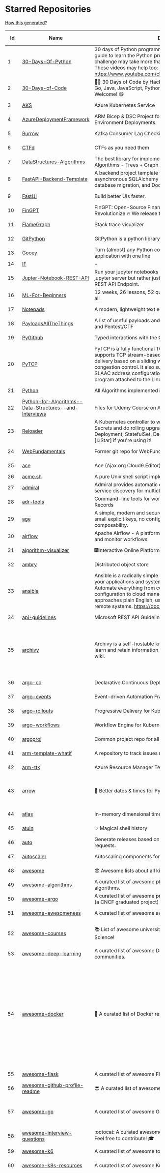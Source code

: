 # Starred Repositories  
[How this generated?](../master/USAGE.md)  
  
| Id 			| Name			| Description | Star Counts | Topics/Tags   | Last Updated 	|  
| ----------- | ----------- 	| ----------- | ----------- | ----------- 	| -----------   |  
|1|[30-Days-Of-Python](https://github.com/Asabeneh/30-Days-Of-Python.git)|30 days of Python programming challenge is a step-by-step guide to learn the Python programming language in 30 days. This challenge may take more than100 days, follow your own pace.  These videos may help too: https://www.youtube.com/channel/UC7PNRuno1rzYPb1xLa4yktw|29523|||  
|2|[30-Days-of-Code](https://github.com/xeoneux/30-Days-of-Code.git)|👨‍💻 30 Days of Code by HackerRank Solutions in C, C++, C#, F#, Go, Java, JavaScript, Python, Ruby, Swift & TypeScript. PRs Welcome! 😄|921||17-8-2022|  
|3|[AKS](https://github.com/Azure/AKS.git)|Azure Kubernetes Service|1883||7-3-2024|  
|4|[AzureDeploymentFramework](https://github.com/brwilkinson/AzureDeploymentFramework.git)|ARM Bicep & DSC Project for Azure Infrastructure and App Environment Deployments.|138||23-12-2023|  
|5|[Burrow](https://github.com/linkedin/Burrow.git)|Kafka Consumer Lag Checking|3640||30-10-2023|  
|6|[CTFd](https://github.com/CTFd/CTFd.git)|CTFs as you need them|5235||15-3-2024|  
|7|[DataStructures-Algorithms](https://github.com/rachitiitr/DataStructures-Algorithms.git)|The best library for implementation of all Data Structures and Algorithms - Trees + Graph Algorithms too!|2678||16-3-2024|  
|8|[FastAPI-Backend-Template](https://github.com/Aeternalis-Ingenium/FastAPI-Backend-Template.git)|A backend project template with FastAPI, PostgreSQL with asynchronous SQLAlchemy 2.0, Alembic for asynchronous database migration, and Docker.|534||31-1-2024|  
|9|[FastUI](https://github.com/pydantic/FastUI.git)|Build better UIs faster.|6717||27-2-2024|  
|10|[FinGPT](https://github.com/AI4Finance-Foundation/FinGPT.git)|FinGPT: Open-Source Financial Large Language Models!  Revolutionize 🔥    We release the trained model on HuggingFace.|10995||16-3-2024|  
|11|[FlameGraph](https://github.com/brendangregg/FlameGraph.git)|Stack trace visualizer|16204||7-11-2023|  
|12|[GitPython](https://github.com/gitpython-developers/GitPython.git)|GitPython is a python library used to interact with Git repositories.|4350||16-3-2024|  
|13|[Gooey](https://github.com/chriskiehl/Gooey.git)|Turn (almost) any Python command line program into a full GUI application with one line|20245||8-5-2022|  
|14|[IF](https://github.com/deep-floyd/IF.git)|-|7456|||  
|15|[Jupter-Notebook-REST-API](https://github.com/Invictify/Jupter-Notebook-REST-API.git)|Run your jupyter notebooks as a REST API endpoint. This isn't a jupyter server but rather just a way to run your notebooks as a REST API Endpoint.|75||31-3-2020|  
|16|[ML-For-Beginners](https://github.com/microsoft/ML-For-Beginners.git)|12 weeks, 26 lessons, 52 quizzes, classic Machine Learning for all|65042||20-2-2024|  
|17|[Notepads](https://github.com/0x7c13/Notepads.git)|A modern, lightweight text editor with a minimalist design.|8287||15-1-2024|  
|18|[PayloadsAllTheThings](https://github.com/swisskyrepo/PayloadsAllTheThings.git)|A list of useful payloads and bypass for Web Application Security and Pentest/CTF|56025||18-2-2024|  
|19|[PyGithub](https://github.com/PyGithub/PyGithub.git)|Typed interactions with the GitHub API v3|6609||14-3-2024|  
|20|[PyTCP](https://github.com/ccie18643/PyTCP.git)|PyTCP is a fully functional TCP/IP stack written in Python. It supports TCP stream-based transport with reliable packet delivery based on a sliding window mechanism and basic congestion control. It also supports IPv6/ICMPv6 protocols with SLAAC address configuration. It operates as a user space program attached to the Linux TAP interface.|325||8-11-2023|  
|21|[Python](https://github.com/TheAlgorithms/Python.git)|All Algorithms implemented in Python|176662||13-3-2024|  
|22|[Python-for-Algorithms--Data-Structures--and-Interviews](https://github.com/jmportilla/Python-for-Algorithms--Data-Structures--and-Interviews.git)|Files for Udemy Course on Algorithms and Data Structures|2428||1-7-2022|  
|23|[Reloader](https://github.com/stakater/Reloader.git)|A Kubernetes controller to watch changes in ConfigMap and Secrets and do rolling upgrades on Pods with their associated Deployment, StatefulSet, DaemonSet and DeploymentConfig – [✩Star] if you're using it!|6542|||  
|24|[WebFundamentals](https://github.com/google/WebFundamentals.git)|Former git repo for WebFundamentals on developers.google.com|13849||10-8-2022|  
|25|[ace](https://github.com/ajaxorg/ace.git)|Ace (Ajax.org Cloud9 Editor)|26310||13-3-2024|  
|26|[acme.sh](https://github.com/acmesh-official/acme.sh.git)|A pure Unix shell script implementing ACME client protocol|35912|||  
|27|[admiral](https://github.com/istio-ecosystem/admiral.git)|Admiral provides automatic configuration generation, syncing and service discovery for multicluster Istio service mesh|550||10-10-2023|  
|28|[adr-tools](https://github.com/npryce/adr-tools.git)|Command-line tools for working with Architecture Decision Records|4339||30-3-2020|  
|29|[age](https://github.com/FiloSottile/age.git)|A simple, modern and secure encryption tool (and Go library) with small explicit keys, no config options, and UNIX-style composability.|15081||10-1-2024|  
|30|[airflow](https://github.com/apache/airflow.git)|Apache Airflow - A platform to programmatically author, schedule, and monitor workflows|33901||18-3-2024|  
|31|[algorithm-visualizer](https://github.com/algorithm-visualizer/algorithm-visualizer.git)|:fireworks:Interactive Online Platform that Visualizes Algorithms from Code|45928||18-11-2023|  
|32|[ambry](https://github.com/linkedin/ambry.git)|Distributed object store|1715||15-3-2024|  
|33|[ansible](https://github.com/ansible/ansible.git)|Ansible is a radically simple IT automation platform that makes your applications and systems easier to deploy and maintain. Automate everything from code deployment to network configuration to cloud management, in a language that approaches plain English, using SSH, with no agents to install on remote systems. https://docs.ansible.com.|60652||16-3-2024|  
|34|[api-guidelines](https://github.com/microsoft/api-guidelines.git)|Microsoft REST API Guidelines|22312||27-2-2024|  
|35|[archivy](https://github.com/archivy/archivy.git)|Archivy is a self-hostable knowledge repository that allows you to learn and retain information in your own personal and extensible wiki.|3143|elasticsearch, knowledge, productivity, python, knowledge-base, note-taking, digital-brain, cli, hacktoberfest|25-7-2023|  
|36|[argo-cd](https://github.com/argoproj/argo-cd.git)|Declarative Continuous Deployment for Kubernetes|15806||15-3-2024|  
|37|[argo-events](https://github.com/argoproj/argo-events.git)|Event-driven Automation Framework for Kubernetes|2207||16-3-2024|  
|38|[argo-rollouts](https://github.com/argoproj/argo-rollouts.git)|Progressive Delivery for Kubernetes|2416||15-3-2024|  
|39|[argo-workflows](https://github.com/argoproj/argo-workflows.git)|Workflow Engine for Kubernetes|14134||17-3-2024|  
|40|[argoproj](https://github.com/argoproj/argoproj.git)|Common project repo for all Argo Projects|542||14-3-2024|  
|41|[arm-template-whatif](https://github.com/Azure/arm-template-whatif.git)|A repository to track issues related to what-if noise suppression|86||2-8-2022|  
|42|[arm-ttk](https://github.com/Azure/arm-ttk.git)|Azure Resource Manager Template Toolkit|420||23-2-2024|  
|43|[arrow](https://github.com/arrow-py/arrow.git)|🏹 Better dates & times for Python|8513|python, arrow, datetime, date, time, timestamp, timezones, hacktoberfest|30-9-2023|  
|44|[atlas](https://github.com/Netflix/atlas.git)|In-memory dimensional time series database.|3379||14-3-2024|  
|45|[atuin](https://github.com/atuinsh/atuin.git)|✨ Magical shell history|17012||15-3-2024|  
|46|[auto](https://github.com/intuit/auto.git)|Generate releases based on semantic version labels on pull requests.|2170|||  
|47|[autoscaler](https://github.com/kubernetes/autoscaler.git)|Autoscaling components for Kubernetes|7542||17-3-2024|  
|48|[awesome](https://github.com/sindresorhus/awesome.git)|😎 Awesome lists about all kinds of interesting topics|294338||14-2-2024|  
|49|[awesome-algorithms](https://github.com/tayllan/awesome-algorithms.git)|A curated list of awesome places to learn and/or practice algorithms.|17196||22-9-2023|  
|50|[awesome-argo](https://github.com/akuity/awesome-argo.git)|A curated list of awesome projects and resources related to Argo (a CNCF graduated project)|1735||13-2-2024|  
|51|[awesome-awesomeness](https://github.com/bayandin/awesome-awesomeness.git)|A curated list of awesome awesomeness|31137||24-3-2022|  
|52|[awesome-courses](https://github.com/prakhar1989/awesome-courses.git)|:books: List of awesome university courses for learning Computer Science!|53090|computer-science, courses, awesome-list, awesome|12-11-2022|  
|53|[awesome-deep-learning](https://github.com/ChristosChristofidis/awesome-deep-learning.git)|A curated list of awesome Deep Learning tutorials, projects and communities.|22584||14-11-2022|  
|54|[awesome-docker](https://github.com/veggiemonk/awesome-docker.git)|:whale: A curated list of Docker resources and projects|27989|docker, awesome, awesome-list, container, tools, dockerfile, list, moby, docker-container, docker-image, docker-environment, docker-deployment, docker-swarm, docker-api, docker-monitoring, docker-machine, docker-security, docker-registry|29-2-2024|  
|55|[awesome-flask](https://github.com/humiaozuzu/awesome-flask.git)|A curated list of awesome Flask resources and plugins|11848||17-9-2019|  
|56|[awesome-github-profile-readme](https://github.com/abhisheknaiidu/awesome-github-profile-readme.git)|😎 A curated list of awesome GitHub Profile READMEs 📝|21901|||  
|57|[awesome-go](https://github.com/avelino/awesome-go.git)|A curated list of awesome Go frameworks, libraries and software|118495|golang, golang-library, go, awesome, awesome-list, hacktoberfest|16-3-2024|  
|58|[awesome-interview-questions](https://github.com/DopplerHQ/awesome-interview-questions.git)|:octocat: A curated awesome list of lists of interview questions. Feel free to contribute! :mortar_board: |65600||16-11-2021|  
|59|[awesome-k6](https://github.com/grafana/awesome-k6.git)|A curated list of awesome tools, content and projects using k6|497||18-1-2024|  
|60|[awesome-k8s-resources](https://github.com/tomhuang12/awesome-k8s-resources.git)|A curated list of awesome Kubernetes tools and resources.|2987||16-1-2024|  
|61|[awesome-kubernetes](https://github.com/ramitsurana/awesome-kubernetes.git)|A curated list for awesome kubernetes sources :ship::tada:|14635|kubernetes, minikube, meetup, resource, kubernetes-sources, google-cloud, kubernetes-cluster, deploy-kubernetes, aws, enterprise-kubernetes-products, monitoring-kubernetes, azure, schedule, google-kubernetes, docker, cloud-providers, books, machine-learning|12-2-2024|  
|62|[awesome-kubernetes](https://github.com/nubenetes/awesome-kubernetes.git)|A curated list of awesome references collected since 2018.|579|kubernetes, cloud, awesome-list, aws, azure, gcp, devops, devops-tools, docker, containers|12-2-2024|  
|63|[awesome-microservices](https://github.com/mfornos/awesome-microservices.git)|A curated list of Microservice Architecture related principles and technologies.|12843||1-2-2024|  
|64|[awesome-pentest](https://github.com/enaqx/awesome-pentest.git)|A collection of awesome penetration testing resources, tools and other shiny things|20261|awesome, awesome-list|25-1-2024|  
|65|[awesome-python](https://github.com/vinta/awesome-python.git)|An opinionated list of awesome Python frameworks, libraries, software and resources.|201249|||  
|66|[awesome-readme](https://github.com/matiassingers/awesome-readme.git)|A curated list of awesome READMEs|16664||14-3-2024|  
|67|[awesome-sanic](https://github.com/mekicha/awesome-sanic.git)|A curated list of awesome Sanic resources and extensions|732||9-5-2023|  
|68|[awesome-scalability](https://github.com/binhnguyennus/awesome-scalability.git)|The Patterns of Scalable, Reliable, and Performant Large-Scale Systems|52411|system-design, backend, scalability, interview, architecture, devops, design-patterns, interview-questions, awesome-list, big-data, awesome, resources, lists, web-development, programming, system, interview-practice, computer-science, distributed-systems, machine-learning|3-3-2024|  
|69|[awesome-sre](https://github.com/dastergon/awesome-sre.git)|A curated list of Site Reliability and Production Engineering resources.|11382||8-10-2022|  
|70|[awesome-sysadmin](https://github.com/awesome-foss/awesome-sysadmin.git)|A curated list of amazingly awesome open-source sysadmin resources.|22083||10-3-2024|  
|71|[awless](https://github.com/wallix/awless.git)|A Mighty CLI for AWS|4962||10-12-2018|  
|72|[aws-cdk](https://github.com/aws/aws-cdk.git)|The AWS Cloud Development Kit is a framework for defining cloud infrastructure in code|11046||18-3-2024|  
|73|[aws-cdk-examples](https://github.com/aws-samples/aws-cdk-examples.git)|Example projects using the AWS CDK|4770||15-3-2024|  
|74|[aws-eks-kubernetes-masterclass](https://github.com/stacksimplify/aws-eks-kubernetes-masterclass.git)|AWS EKS Kubernetes - Masterclass   DevOps, Microservices|1186||2-1-2024|  
|75|[azkaban](https://github.com/azkaban/azkaban.git)|Azkaban workflow manager.|4388|workflow-engine, azkaban, scheduling, hacktoberfest|29-8-2023|  
|76|[azure-cli](https://github.com/Azure/azure-cli.git)|Azure Command-Line Interface|3824||15-3-2024|  
|77|[azure-functions-host](https://github.com/Azure/azure-functions-host.git)|The host/runtime that powers Azure Functions|1895||14-3-2024|  
|78|[azure-monitor-opencensus-python](https://github.com/Azure-Samples/azure-monitor-opencensus-python.git)|Sample repository demonstrating Azure Monitor exporters for Opencensus Python|23||1-6-2023|  
|79|[azure-powershell](https://github.com/Azure/azure-powershell.git)|Microsoft Azure PowerShell|4019||17-3-2024|  
|80|[azure-quickstart-templates](https://github.com/Azure/azure-quickstart-templates.git)|Azure Quickstart Templates|13633||13-3-2024|  
|81|[azure-rest-api-specs](https://github.com/Azure/azure-rest-api-specs.git)|The source for REST API specifications for Microsoft Azure.|2417||18-3-2024|  
|82|[azure-sdk-for-python](https://github.com/Azure/azure-sdk-for-python.git)|This repository is for active development of the Azure SDK for Python. For consumers of the SDK we recommend visiting our public developer docs at https://docs.microsoft.com/python/azure/ or our versioned developer docs at https://azure.github.io/azure-sdk-for-python. |4223||16-3-2024|  
|83|[azure4everyone-samples](https://github.com/MarczakIO/azure4everyone-samples.git)|-|248||12-2-2022|  
|84|[backstage](https://github.com/backstage/backstage.git)|Backstage is an open platform for building developer portals|25884||17-3-2024|  
|85|[badges](https://github.com/Naereen/badges.git)|:pencil: Markdown code for lots of small badges :ribbon: :pushpin: (shields.io, forthebadge.com etc) :sunglasses:. Contributions are welcome! Please add yours!|4113||24-11-2023|  
|86|[bat](https://github.com/sharkdp/bat.git)|A cat(1) clone with wings.|45751|command-line, tool, syntax-highlighting, git, terminal, cli, rust, hacktoberfest|17-3-2024|  
|87|[bcc](https://github.com/iovisor/bcc.git)|BCC - Tools for BPF-based Linux IO analysis, networking, monitoring, and more|19128||17-3-2024|  
|88|[behave](https://github.com/behave/behave.git)|BDD, Python style.|3043|bdd, bdd-framework, behave, behavior-driven-development, gherkin, cucumber-like, python, python3|22-2-2024|  
|89|[benten](https://github.com/intuit/benten.git)|Chatbot Development Framework (with Slack integration for Jira and Jenkins)|133||31-3-2021|  
|90|[bhai-lang](https://github.com/DulLabs/bhai-lang.git)|A toy programming language written in Typescript|3941||17-4-2022|  
|91|[bicep](https://github.com/Azure/bicep.git)|Bicep is a declarative language for describing and deploying Azure resources|3090||18-3-2024|  
|92|[blackfriday](https://github.com/russross/blackfriday.git)|Blackfriday: a markdown processor for Go|5340||27-10-2020|  
|93|[boto3](https://github.com/boto/boto3.git)|AWS SDK for Python|8630||15-3-2024|  
|94|[boundary](https://github.com/hashicorp/boundary.git)|Boundary enables identity-based access management for dynamic infrastructure. |3763|||  
|95|[brackets](https://github.com/adobe/brackets.git)|An open source code editor for the web, written in JavaScript, HTML and CSS.|33315||18-3-2021|  
|96|[brooklin](https://github.com/linkedin/brooklin.git)|An extensible distributed system for reliable nearline data streaming at scale|882||7-3-2024|  
|97|[brotli](https://github.com/google/brotli.git)|Brotli compression format|13025||13-3-2024|  
|98|[caddy](https://github.com/caddyserver/caddy.git)|Fast and extensible multi-platform HTTP/1-2-3 web server with automatic HTTPS|52941||14-3-2024|  
|99|[cdk8s](https://github.com/cdk8s-team/cdk8s.git)|Define Kubernetes native apps and abstractions using object-oriented programming|4064||17-3-2024|  
|100|[cdnjs](https://github.com/cdnjs/cdnjs.git)|🤖 CDN assets - The #1 free and open source CDN built to make life easier for developers.|10122||18-3-2024|  
|101|[celery](https://github.com/celery/celery.git)|Distributed Task Queue (development branch)|23219|python, task-manager, task-scheduler, task-runner, queue-workers, queued-jobs, queue-tasks, amqp, redis, sqs, sqs-queue, python3, python-library, redis-queue|14-3-2024|  
|102|[cello](https://github.com/cello-proj/cello.git)|Run infrastructure as code (IaC) software tools including CDK, Terraform and Cloud Formation via GitOps.|268||25-9-2023|  
|103|[cert-manager](https://github.com/cert-manager/cert-manager.git)|Automatically provision and manage TLS certificates in Kubernetes|11326||15-3-2024|  
|104|[cfssl](https://github.com/cloudflare/cfssl.git)|CFSSL: Cloudflare's PKI and TLS toolkit|8381||11-3-2024|  
|105|[chalice](https://github.com/aws/chalice.git)|Python Serverless Microframework for AWS|10251||22-2-2024|  
|106|[chaos-mesh](https://github.com/chaos-mesh/chaos-mesh.git)|A Chaos Engineering Platform for Kubernetes.|6249||10-2-2024|  
|107|[charts](https://github.com/helm/charts.git)|⚠️(OBSOLETE) Curated applications for Kubernetes|15531||21-12-2021|  
|108|[cheat.sh](https://github.com/chubin/cheat.sh.git)|the only cheat sheet you need|37238|cheatsheet, curl, terminal, command-line, cli, examples, documentation, help, tldr, hacktoberfest2021|18-4-2022|  
|109|[checkov](https://github.com/bridgecrewio/checkov.git)|Prevent cloud misconfigurations and find vulnerabilities during build-time in infrastructure as code, container images and open source packages with Checkov by Bridgecrew.|6420||17-3-2024|  
|110|[chef](https://github.com/chef/chef.git)|Chef Infra, a powerful automation platform that transforms infrastructure into code automating how infrastructure is configured, deployed and managed across any environment, at any scale|7426||15-3-2024|  
|111|[clair](https://github.com/quay/clair.git)|Vulnerability Static Analysis for Containers|9981|containers, static-analysis, go, kubernetes, docker, oci, oci-image, vulnerabilities, clair|15-3-2024|  
|112|[cli](https://github.com/cli/cli.git)|GitHub’s official command line tool|34939||14-3-2024|  
|113|[cli](https://github.com/snyk/cli.git)|Snyk CLI scans and monitors your projects for security vulnerabilities.|4728||15-3-2024|  
|114|[cli-spinners](https://github.com/sindresorhus/cli-spinners.git)|Spinners for use in the terminal|2336||24-11-2023|  
|115|[cli53](https://github.com/barnybug/cli53.git)|Command line tool for Amazon Route 53|1946||24-2-2023|  
|116|[cloud-custodian](https://github.com/cloud-custodian/cloud-custodian.git)|Rules engine for cloud security, cost optimization, and governance, DSL in yaml for policies to query, filter, and take actions on resources|5175||15-3-2024|  
|117|[cluster-api](https://github.com/kubernetes-sigs/cluster-api.git)|Home for Cluster API, a subproject of sig-cluster-lifecycle|3288||15-3-2024|  
|118|[codesearch](https://github.com/google/codesearch.git)|Fast, indexed regexp search over large file trees|3471||29-3-2020|  
|119|[coding-interview-university](https://github.com/jwasham/coding-interview-university.git)|A complete computer science study plan to become a software engineer.|280070|||  
|120|[compose](https://github.com/docker/compose.git)|Define and run multi-container applications with Docker|32053||15-3-2024|  
|121|[computer-science](https://github.com/ossu/computer-science.git)|:mortar_board: Path to a free self-taught education in Computer Science!|160355||11-3-2024|  
|122|[conductor](https://github.com/Netflix/conductor.git)|Conductor is a microservices orchestration engine.|12924||13-12-2023|  
|123|[confd](https://github.com/kelseyhightower/confd.git)|Manage local application configuration files using templates and data from etcd or consul|8256||9-12-2023|  
|124|[config](https://github.com/nikitavoloboev/config.git)|Apps/CLIs/configs I use on macOS/iOS. Fish, Karabiner, Cursor..|20227||17-3-2024|  
|125|[consul](https://github.com/hashicorp/consul.git)|Consul is a distributed, highly available, and data center aware solution to connect and configure applications across dynamic, distributed infrastructure.|27658||15-3-2024|  
|126|[core](https://github.com/home-assistant/core.git)|:house_with_garden: Open source home automation that puts local control and privacy first.|67951||18-3-2024|  
|127|[coredns](https://github.com/coredns/coredns.git)|CoreDNS is a DNS server that chains plugins|11678|dns-server, go, cncf, coredns, plugin, service-discovery|13-3-2024|  
|128|[crouton](https://github.com/dnschneid/crouton.git)|Chromium OS Universal Chroot Environment|8476||27-11-2022|  
|129|[dailybot](https://github.com/sapumar/dailybot.git)|Simple telegram bot to remind about the daily stand up|8||23-12-2021|  
|130|[dapr](https://github.com/dapr/dapr.git)|Dapr is a portable, event-driven, runtime for building distributed applications across cloud and edge.|23118||13-3-2024|  
|131|[dashboard](https://github.com/kubernetes/dashboard.git)|General-purpose web UI for Kubernetes clusters|13695||13-3-2024|  
|132|[datamodel-code-generator](https://github.com/koxudaxi/datamodel-code-generator.git)|Pydantic model and dataclasses.dataclass generator for easy conversion of JSON, OpenAPI, JSON Schema, and YAML data sources.|2199||16-3-2024|  
|133|[deepdiff](https://github.com/seperman/deepdiff.git)|DeepDiff: Deep Difference and search of any Python object/data. DeepHash: Hash of any object based on its contents. Delta: Use deltas to reconstruct objects by adding deltas together.|1870||14-11-2023|  
|134|[design-patterns-for-humans](https://github.com/kamranahmedse/design-patterns-for-humans.git)|An ultra-simplified explanation to design patterns|43127||17-5-2023|  
|135|[developer-roadmap](https://github.com/kamranahmedse/developer-roadmap.git)|Interactive roadmaps, guides and other educational content to help developers grow in their careers.|269012||15-3-2024|  
|136|[diagrams](https://github.com/mingrammer/diagrams.git)|:art: Diagram as Code for prototyping cloud system architectures|34511||5-1-2024|  
|137|[discourse](https://github.com/discourse/discourse.git)|A platform for community discussion. Free, open, simple.|40120|discourse, javascript, rails, ruby, ember, forum, postgresql|18-3-2024|  
|138|[dns](https://github.com/miekg/dns.git)|DNS library in Go|7699|dnssec, go, dns-library, dns|15-2-2024|  
|139|[docker-cheat-sheet](https://github.com/wsargent/docker-cheat-sheet.git)|Docker Cheat Sheet|21886|docker, cheet-sheet|23-6-2022|  
|140|[docker-development-youtube-series](https://github.com/marcel-dempers/docker-development-youtube-series.git)|-|4888|||  
|141|[docker_practice](https://github.com/yeasy/docker_practice.git)|Learn and understand Docker&Container technologies, with real DevOps practice!|23994|docker, book, cloud-computing, container, kubernetes, swarm, mesos, spark, devops, linux|4-2-2024|  
|142|[dokku](https://github.com/dokku/dokku.git)|A docker-powered PaaS that helps you build and manage the lifecycle of applications|25817||13-3-2024|  
|143|[dotfiles](https://github.com/bbkane/dotfiles.git)|Configs for apps I care about|30|||  
|144|[draft-classic](https://github.com/Azure/draft-classic.git)|A tool for developers to create cloud-native applications on Kubernetes.|3924||26-2-2020|  
|145|[driftctl](https://github.com/snyk/driftctl.git)|Detect, track and alert on infrastructure drift|2385||12-12-2023|  
|146|[duf](https://github.com/muesli/duf.git)|Disk Usage/Free Utility - a better 'df' alternative|12144||20-9-2023|  
|147|[eBPF-Package-Repository](https://github.com/l3af-project/eBPF-Package-Repository.git)|eBPF Programs|52||30-1-2024|  
|148|[echarts](https://github.com/apache/echarts.git)|Apache ECharts is a powerful, interactive charting and data visualization library for browser|58555||11-3-2024|  
|149|[echo](https://github.com/labstack/echo.git)|High performance, minimalist Go web framework|28193||13-3-2024|  
|150|[ecs-refarch-service-discovery](https://github.com/awslabs/ecs-refarch-service-discovery.git)|An EC2 Container Service Reference Architecture for providing Service Discovery to containers using CloudWatch Events, Lambda and Route 53 private hosted zones. |445||25-7-2016|  
|151|[eks-anywhere](https://github.com/aws/eks-anywhere.git)|Run Amazon EKS on your own infrastructure 🚀|1897||16-3-2024|  
|152|[eks-node-viewer](https://github.com/awslabs/eks-node-viewer.git)|EKS Node Viewer|948||26-1-2024|  
|153|[eng-practices](https://github.com/google/eng-practices.git)|Google's Engineering Practices documentation|19712||4-12-2023|  
|154|[eruda](https://github.com/liriliri/eruda.git)|Console for mobile browsers|17065|||  
|155|[espanso](https://github.com/espanso/espanso.git)|Cross-platform Text Expander written in Rust|8932|||  
|156|[etcd](https://github.com/etcd-io/etcd.git)|Distributed reliable key-value store for the most critical data of a distributed system|45966|||  
|157|[ewd998](https://github.com/tlaplus-workshops/ewd998.git)|Distributed termination detection on a ring, due to Shmuel Safra:|45||21-7-2023|  
|158|[excalidraw](https://github.com/excalidraw/excalidraw.git)|Virtual whiteboard for sketching hand-drawn like diagrams|70442||11-3-2024|  
|159|[external-dns](https://github.com/kubernetes-sigs/external-dns.git)|Configure external DNS servers (AWS Route53, Google CloudDNS and others) for Kubernetes Ingresses and Services|7174||13-3-2024|  
|160|[faas](https://github.com/openfaas/faas.git)|OpenFaaS - Serverless Functions Made Simple|24368|functions-as-a-service, functions, lambda, serverless, prometheus, kubernetes, k8s, serverless-functions, paas, gitops, faas, docker, golang, nodejs|2-3-2024|  
|161|[face_recognition](https://github.com/ageitgey/face_recognition.git)|The world's simplest facial recognition api for Python and the command line|51357||10-6-2022|  
|162|[falcon](https://github.com/falconry/falcon.git)|The no-magic web data plane API and microservices framework for Python developers, with a focus on reliability, correctness, and performance at scale.|9359|||  
|163|[fastapi](https://github.com/tiangolo/fastapi.git)|FastAPI framework, high performance, easy to learn, fast to code, ready for production|69401||16-3-2024|  
|164|[fastapi-cache](https://github.com/long2ice/fastapi-cache.git)|fastapi-cache is a tool to cache fastapi response and function result, with backends support redis and memcached.|1076|cache, fastapi, redis, memcached|7-12-2023|  
|165|[fastapi-code-generator](https://github.com/koxudaxi/fastapi-code-generator.git)|This code generator creates FastAPI app from an openapi file.|891|fastapi, openapi, generator, python, pydantic|7-9-2023|  
|166|[fastapi-jwt](https://github.com/testdrivenio/fastapi-jwt.git)|secure a FastAPI app by enabling authentication using JSON Web Tokens (JWTs)|107||31-1-2023|  
|167|[fastapi-mvc](https://github.com/fastapi-mvc/fastapi-mvc.git)|Developer productivity tool for making high-quality FastAPI production-ready APIs.|550||2-2-2024|  
|168|[fastapi-utils](https://github.com/dmontagu/fastapi-utils.git)|Reusable utilities for FastAPI|1711||19-3-2023|  
|169|[fastapi-versioning](https://github.com/DeanWay/fastapi-versioning.git)|api versioning for fastapi web applications|600||24-8-2021|  
|170|[fastapi_client](https://github.com/dmontagu/fastapi_client.git)|FastAPI client generator|320||11-2-2021|  
|171|[fastapi_profiler](https://github.com/sunhailin-Leo/fastapi_profiler.git)|A FastAPI Middleware of joerick/pyinstrument to check your service performance.|187||4-3-2024|  
|172|[fauxpilot](https://github.com/fauxpilot/fauxpilot.git)|FauxPilot - an open-source alternative to GitHub Copilot server|14107||29-5-2023|  
|173|[first-contributions](https://github.com/firstcontributions/first-contributions.git)|🚀✨ Help beginners to contribute to open source projects|41870||18-3-2024|  
|174|[fish-shell](https://github.com/fish-shell/fish-shell.git)|The user-friendly command line shell.|24294||17-3-2024|  
|175|[flamethrower](https://github.com/DNS-OARC/flamethrower.git)|a DNS performance and functional testing utility supporting UDP, TCP, DoT and DoH|310||3-10-2023|  
|176|[flasgger](https://github.com/flasgger/flasgger.git)|Easy OpenAPI specs and Swagger UI for your Flask API|3470||18-5-2023|  
|177|[flask](https://github.com/pallets/flask.git)|The Python micro framework for building web applications.|66007||12-2-2024|  
|178|[flask-app-on-azure-functions](https://github.com/Azure-Samples/flask-app-on-azure-functions.git)|A sample to run a Flask app on Azure Functions|15||18-2-2022|  
|179|[flask-caching](https://github.com/pallets-eco/flask-caching.git)|A caching extension for Flask|861||6-1-2024|  
|180|[flask-celery-example](https://github.com/miguelgrinberg/flask-celery-example.git)|This repository contains the example code for my blog article Using Celery with Flask.|1171||12-9-2021|  
|181|[flask-swagger-ui](https://github.com/sveint/flask-swagger-ui.git)|Swagger UI blueprint for flask|173||24-5-2022|  
|182|[flower](https://github.com/mher/flower.git)|Real-time monitor and web admin for Celery distributed task queue|6110|||  
|183|[flux](https://github.com/fluxcd/flux.git)|Successor: https://github.com/fluxcd/flux2|6891||1-11-2022|  
|184|[forcediphttpsadapter](https://github.com/Roadmaster/forcediphttpsadapter.git)|A requests TransportAdapter allowing to force a specific IP for HTTPS connections.|52||11-8-2023|  
|185|[fortio-operator](https://github.com/verfio/fortio-operator.git)|Load Testing Operator within the Kubernetes cluster and outside of it.|36||18-3-2019|  
|186|[free-for-dev](https://github.com/ripienaar/free-for-dev.git)|A list of SaaS, PaaS and IaaS offerings that have free tiers of interest to devops and infradev|82199||13-3-2024|  
|187|[free-programming-books](https://github.com/EbookFoundation/free-programming-books.git)|:books: Freely available programming books|315490||18-3-2024|  
|188|[fucking-algorithm](https://github.com/labuladong/fucking-algorithm.git)|刷算法全靠套路，认准 labuladong 就够了！English version supported! Crack LeetCode, not only how, but also why. |122801||10-3-2024|  
|189|[game_control](https://github.com/ChoudharyChanchal/game_control.git)|-|737||19-7-2020|  
|190|[gcsfuse](https://github.com/GoogleCloudPlatform/gcsfuse.git)|A user-space file system for interacting with Google Cloud Storage|1955||15-3-2024|  
|191|[gin](https://github.com/gin-gonic/gin.git)|Gin is a HTTP web framework written in Go (Golang). It features a Martini-like API with much better performance -- up to 40 times faster. If you need smashing performance, get yourself some Gin.|74771||14-3-2024|  
|192|[git-standup](https://github.com/kamranahmedse/git-standup.git)|Recall what you did on the last working day. Psst! or be nosy and find what someone else in your team did ;-)|7516|standup, git-standup, agile, meeting, git, git-addons, git-|15-3-2024|  
|193|[github-cheat-sheet](https://github.com/tiimgreen/github-cheat-sheet.git)|A list of cool features of Git and GitHub.|45078||15-10-2023|  
|194|[github-readme-stats](https://github.com/anuraghazra/github-readme-stats.git)|:zap: Dynamically generated stats for your github readmes|63872|profile-readme, dynamic, readme-generator, serverless, hacktoberfest, readme-stats|16-3-2024|  
|195|[gitignore](https://github.com/github/gitignore.git)|A collection of useful .gitignore templates|156551||18-12-2022|  
|196|[gitops-engine](https://github.com/argoproj/gitops-engine.git)|Democratizing GitOps|1624|||  
|197|[gitui](https://github.com/extrawurst/gitui.git)|Blazing 💥 fast terminal-ui for git written in rust 🦀|16697||13-3-2024|  
|198|[glb-director](https://github.com/github/glb-director.git)|GitHub Load Balancer Director and supporting tooling.|2322||31-10-2023|  
|199|[go-fuzz](https://github.com/dvyukov/go-fuzz.git)|Randomized testing for Go|4699||3-2-2024|  
|200|[go-leetcode](https://github.com/austingebauer/go-leetcode.git)|A collection of 100+ popular LeetCode problems solved in Go.|1758||26-11-2023|  
|201|[go-metrics](https://github.com/rcrowley/go-metrics.git)|Go port of Coda Hale's Metrics library|3421||27-12-2020|  
|202|[go-restful](https://github.com/emicklei/go-restful.git)|package for building REST-style Web Services using Go|4957||11-3-2024|  
|203|[go-spew](https://github.com/davecgh/go-spew.git)|Implements a deep pretty printer for Go data structures to aid in debugging|5877||30-8-2018|  
|204|[goaccess](https://github.com/allinurl/goaccess.git)|GoAccess is a real-time web log analyzer and interactive viewer that runs in a terminal in *nix systems or through your browser.|17351||15-2-2024|  
|205|[gobgp](https://github.com/osrg/gobgp.git)|BGP implemented in the Go Programming Language|3434||17-3-2024|  
|206|[gods](https://github.com/emirpasic/gods.git)|GoDS (Go Data Structures) - Sets, Lists, Stacks, Maps, Trees, Queues, and much more|15218||7-1-2024|  
|207|[golang-web-dev](https://github.com/GoesToEleven/golang-web-dev.git)|-|3280||13-12-2019|  
|208|[google-api-python-client](https://github.com/googleapis/google-api-python-client.git)|🐍 The official Python client library for Google's discovery based APIs.|7295||12-3-2024|  
|209|[google-cloud-python](https://github.com/googleapis/google-cloud-python.git)|Google Cloud Client Library for Python|4602||15-3-2024|  
|210|[googlesre](https://github.com/google/googlesre.git)|-|152|||  
|211|[gotty](https://github.com/sorenisanerd/gotty.git)|Share your terminal as a web application|2032|||  
|212|[gpt-pilot](https://github.com/Pythagora-io/gpt-pilot.git)|The first real AI developer|23789||17-3-2024|  
|213|[grafana](https://github.com/grafana/grafana.git)|The open and composable observability and data visualization platform. Visualize metrics, logs, and traces from multiple sources like Prometheus, Loki, Elasticsearch, InfluxDB, Postgres and many more. |59768||16-3-2024|  
|214|[grequests](https://github.com/spyoungtech/grequests.git)|Requests + Gevent = <3|4400||8-6-2023|  
|215|[grex](https://github.com/pemistahl/grex.git)|A command-line tool and Rust library with Python bindings for generating regular expressions from user-provided test cases|6477||16-3-2024|  
|216|[halo](https://github.com/manrajgrover/halo.git)|💫 Beautiful spinners for terminal, IPython and Jupyter|2838||9-11-2020|  
|217|[healthchecks](https://github.com/healthchecks/healthchecks.git)|Open-source cron job and background task monitoring service, written in Python & Django|7123||15-3-2024|  
|218|[helm](https://github.com/helm/helm.git)|The Kubernetes Package Manager|25839|||  
|219|[helm-git-repo](https://github.com/yks0000/helm-git-repo.git)|A Helm Repo (Automatically build index.yaml)|1||6-4-2021|  
|220|[helmfile](https://github.com/roboll/helmfile.git)|Deploy Kubernetes Helm Charts|4021||13-12-2022|  
|221|[homebrew-cask](https://github.com/Homebrew/homebrew-cask.git)|🍻 A CLI workflow for the administration of macOS applications distributed as binaries|20460||18-3-2024|  
|222|[homepage](https://github.com/gethomepage/homepage.git)|A highly customizable homepage (or startpage / application dashboard) with Docker and service API integrations.|14552||17-3-2024|  
|223|[how-web-works](https://github.com/vasanthk/how-web-works.git)|What happens behind the scenes when we type www.google.com in a browser?|15547||13-3-2023|  
|224|[howdoi](https://github.com/gleitz/howdoi.git)|instant coding answers via the command line|10399||6-1-2024|  
|225|[htmlq](https://github.com/mgdm/htmlq.git)|Like jq, but for HTML.|6782||15-4-2023|  
|226|[htop](https://github.com/htop-dev/htop.git)|htop - an interactive process viewer|5796|process, viewer, console, terminal, linux, macos, bsd, c, hacktoberfest|14-3-2024|  
|227|[http2smugl](https://github.com/neex/http2smugl.git)|-|515||12-10-2023|  
|228|[httpstat](https://github.com/reorx/httpstat.git)|curl statistics made simple|5556|curl, cli, python, http, visualization|12-6-2023|  
|229|[httpstat](https://github.com/davecheney/httpstat.git)|It's like curl -v, with colours. |6471||17-10-2023|  
|230|[httptools](https://github.com/MagicStack/httptools.git)|Fast HTTP parser|1159||16-10-2023|  
|231|[hubot-slack](https://github.com/slackapi/hubot-slack.git)|Slack Developer Kit for Hubot|2299||25-10-2022|  
|232|[hugo-PaperMod](https://github.com/adityatelange/hugo-PaperMod.git)| A fast, clean, responsive Hugo theme.|8362|fast, clean, mit-license, hugo-theme, high-performance, blog, portfolio, grayscale, hugo, feature-rich, well-documented, hugo-blog-theme, blog-theme, theme, papermod, multilingual|16-3-2024|  
|233|[hyper](https://github.com/vercel/hyper.git)|A terminal built on web technologies|42468|terminal, javascript, html, css, react, terminal-emulators, hyper, macos, linux|28-2-2024|  
|234|[inshellisense](https://github.com/microsoft/inshellisense.git)|IDE style command line auto complete|7952||14-3-2024|  
|235|[interview](https://github.com/Olshansk/interview.git)|Everything you need to prepare for your technical interview|17463||28-1-2024|  
|236|[interview](https://github.com/mission-peace/interview.git)|Interview questions|10977||30-7-2018|  
|237|[interviews](https://github.com/kdn251/interviews.git)|Everything you need to know to get the job.|61397||6-6-2020|  
|238|[ipvs](https://github.com/cloudflare/ipvs.git)|Package ipvs allows you to manage Linux IPVS services and destinations|129||8-11-2023|  
|239|[ipython](https://github.com/ipython/ipython.git)|Official repository for IPython itself. Other repos in the IPython organization contain things like the website, documentation builds, etc.|16111|ipython, jupyter, data-science, notebook, python, repl, closember, hacktoberfest, spec-0|17-3-2024|  
|240|[iris](https://github.com/kataras/iris.git)|The fastest HTTP/2 Go Web Framework. New, modern and easy to learn. Fast development with Code you control. Unbeatable cost-performance ratio :rocket:|24778||22-1-2024|  
|241|[iris](https://github.com/linkedin/iris.git)|Iris is a highly configurable and flexible service for paging and messaging.|788||18-1-2024|  
|242|[it-tools](https://github.com/CorentinTh/it-tools.git)|Collection of handy online tools for developers, with great UX. |8741||11-3-2024|  
|243|[ivy](https://github.com/unifyai/ivy.git)|The Unified AI Framework|13972||18-3-2024|  
|244|[jaeger](https://github.com/jaegertracing/jaeger.git)|CNCF Jaeger, a Distributed Tracing Platform|19227||16-3-2024|  
|245|[javascript-algorithms](https://github.com/trekhleb/javascript-algorithms.git)|📝 Algorithms and data structures implemented in JavaScript with explanations and links to further readings|180874||9-3-2024|  
|246|[jedis](https://github.com/redis/jedis.git)|Redis Java client|11545|redis, java, jedis, redis-client, redis-cluster|15-3-2024|  
|247|[jellyfin](https://github.com/jellyfin/jellyfin.git)|The Free Software Media System|28958||17-3-2024|  
|248|[jira](https://github.com/pycontribs/jira.git)|Python Jira library. Development chat available on https://matrix.to/#/#pycontribs:matrix.org|1865||24-2-2024|  
|249|[jq](https://github.com/jqlang/jq.git)|Command-line JSON processor|28651||15-3-2024|  
|250|[jsii](https://github.com/aws/jsii.git)|jsii allows code in any language to naturally interact with JavaScript classes. It is the technology that enables the AWS Cloud Development Kit to deliver polyglot libraries from a single codebase!|2530|aws, node, cross-language, typescript|11-3-2024|  
|251|[json-server](https://github.com/typicode/json-server.git)|Get a full fake REST API with zero coding in less than 30 seconds (seriously)|70801||15-2-2024|  
|252|[jsonschema](https://github.com/python-jsonschema/jsonschema.git)|An implementation of the JSON Schema specification for Python|4401||13-3-2024|  
|253|[k2tf](https://github.com/sl1pm4t/k2tf.git)|Kubernetes YAML to Terraform HCL converter|1130||5-7-2023|  
|254|[k3s](https://github.com/k3s-io/k3s.git)|Lightweight Kubernetes|26100||17-3-2024|  
|255|[k6](https://github.com/grafana/k6.git)|A modern load testing tool, using Go and JavaScript - https://k6.io|23030||14-3-2024|  
|256|[k6-benchmarks](https://github.com/grafana/k6-benchmarks.git)|-|30||13-10-2023|  
|257|[k6-example-woocommerce](https://github.com/grafana/k6-example-woocommerce.git)|Example k6 scripts targeting a WooCommerce deployment|39||21-2-2024|  
|258|[k8s-conformance](https://github.com/cncf/k8s-conformance.git)|🧪CNCF K8s Conformance Working Group|815||12-3-2024|  
|259|[k8sgpt](https://github.com/k8sgpt-ai/k8sgpt.git)|Giving Kubernetes Superpowers to everyone|4673|||  
|260|[k9s](https://github.com/derailed/k9s.git)|🐶 Kubernetes CLI To Manage Your Clusters In Style!|24353|k9s, kubernetes, kubernetes-cli, kubernetes-clusters, k8s, k8s-cluster, go, golang|17-3-2024|  
|261|[kafka-monitor](https://github.com/linkedin/kafka-monitor.git)|Xinfra Monitor monitors the availability of Kafka clusters by producing synthetic workloads using end-to-end pipelines to obtain derived vital statistics - E2E latency, service produce/consume availability, offsets commit availability & latency, message loss rate and more.|1991||22-3-2023|  
|262|[kaniko](https://github.com/GoogleContainerTools/kaniko.git)|Build Container Images In Kubernetes|13686||13-3-2024|  
|263|[kapacitor](https://github.com/influxdata/kapacitor.git)|Open source framework for processing, monitoring, and alerting on time series data|2272||28-2-2024|  
|264|[kargo](https://github.com/akuity/kargo.git)|Application lifecycle orchestration|1197||16-3-2024|  
|265|[katran](https://github.com/facebookincubator/katran.git)|A high performance layer 4 load balancer|4492||13-3-2024|  
|266|[kb](https://github.com/gnebbia/kb.git)|A minimalist command line knowledge base manager|3080|knowledge, cheatsheets, procedures, methodology, pentest-tool, knowledge-base, rtfm, notes, notes-management-system, cli, notebook|17-10-2023|  
|267|[keras-yolo2](https://github.com/experiencor/keras-yolo2.git)|Easy training on custom dataset. Various backends (MobileNet and SqueezeNet) supported. A YOLO demo to detect raccoon run entirely in brower is accessible at https://git.io/vF7vI (not on Windows).|1720||31-12-2019|  
|268|[kind](https://github.com/kubernetes-sigs/kind.git)|Kubernetes IN Docker - local clusters for testing Kubernetes|12628|k8s-sig-testing, kubernetes, kubeadm, golang, docker, podman|4-3-2024|  
|269|[kong](https://github.com/Kong/kong.git)|🦍 The Cloud-Native API Gateway and AI Gateway.|37184||17-3-2024|  
|270|[kopf](https://github.com/nolar/kopf.git)|A Python framework to write Kubernetes operators in just a few lines of code|1905||1-2-2024|  
|271|[kops](https://github.com/kubernetes/kops.git)|Kubernetes Operations (kOps) - Production Grade k8s Installation, Upgrades and Management|15483||17-3-2024|  
|272|[kraken](https://github.com/uber/kraken.git)|P2P Docker registry capable of distributing TBs of data in seconds|5790||26-9-2023|  
|273|[krew](https://github.com/kubernetes-sigs/krew.git)|📦 Find and install kubectl plugins|6066|||  
|274|[kube-capacity](https://github.com/robscott/kube-capacity.git)|A simple CLI that provides an overview of the resource requests, limits, and utilization in a Kubernetes cluster|1914|||  
|275|[kubebuilder](https://github.com/kubernetes-sigs/kubebuilder.git)|Kubebuilder - SDK for building Kubernetes APIs using CRDs|7297||4-3-2024|  
|276|[kubectl-aliases](https://github.com/ahmetb/kubectl-aliases.git)|Programmatically generated handy kubectl aliases.|3235||22-11-2023|  
|277|[kubectl-cost](https://github.com/kubecost/kubectl-cost.git)|CLI for determining the cost of Kubernetes workloads|807||15-2-2024|  
|278|[kubectx](https://github.com/ahmetb/kubectx.git)|Faster way to switch between clusters and namespaces in kubectl|16743||25-12-2023|  
|279|[kubernetes](https://github.com/kubernetes/kubernetes.git)|Production-Grade Container Scheduling and Management|105847||15-3-2024|  
|280|[kubernetes-external-secrets](https://github.com/external-secrets/kubernetes-external-secrets.git)|Integrate external secret management systems with Kubernetes|2601|||  
|281|[kubernetes-handbook](https://github.com/rootsongjc/kubernetes-handbook.git)|Kubernetes中文指南/云原生应用架构实战手册 -  https://jimmysong.io/kubernetes-handbook|10910||7-8-2023|  
|282|[kubernetes-network-policy-recipes](https://github.com/ahmetb/kubernetes-network-policy-recipes.git)|Example recipes for Kubernetes Network Policies that you can just copy paste|5409||21-11-2023|  
|283|[kubescape](https://github.com/kubescape/kubescape.git)|Kubescape is an open-source Kubernetes security platform for your IDE, CI/CD pipelines, and clusters. It includes risk analysis, security, compliance, and misconfiguration scanning, saving Kubernetes users and administrators precious time, effort, and resources.|9602||17-3-2024|  
|284|[kubeshark](https://github.com/kubeshark/kubeshark.git)|The API traffic analyzer for Kubernetes providing real-time K8s protocol-level visibility, capturing and monitoring all traffic and payloads going in, out and across containers, pods, nodes and clusters. Inspired by Wireshark, purposely built for Kubernetes|10417||15-3-2024|  
|285|[kubesphere](https://github.com/kubesphere/kubesphere.git)|The container platform tailored for Kubernetes multi-cloud, datacenter, and edge management ⎈ 🖥 ☁️|14148|devops, container-management, k8s, cncf, cloud-native, servicemesh, kubesphere, kubernetes-platform-solution, kubernetes, jenkins, istio, observability, multi-cluster, hacktoberfest|6-3-2024|  
|286|[kubetools](https://github.com/collabnix/kubetools.git)|Kubetools - Curated List of Kubernetes Tools|2333||9-3-2024|  
|287|[kubewatch](https://github.com/vmware-archive/kubewatch.git)|Watch k8s events and trigger Handlers|2447|golang, kubernetes, slack|8-4-2022|  
|288|[kudu](https://github.com/projectkudu/kudu.git)|Kudu is the engine behind git/hg deployments, WebJobs, and various other features in Azure Web Sites. It can also run outside of Azure.|3103||6-2-2024|  
|289|[labs](https://github.com/docker/labs.git)|This is a collection of tutorials for learning how to use Docker with various tools. Contributions welcome.|11434|docker-tutorial, lab, swarm, docker, docker-compose, swarm-mode, orchestration, windows, dotnet, java, security, containers|18-4-2022|  
|290|[landscape](https://github.com/cncf/landscape.git)|🌄 The Cloud Native Interactive Landscape filters and sorts hundreds of projects and products, and shows details including GitHub stars, funding, first and last commits, contributor counts and headquarters location.|9076|cloud-native, landscape, cncf, svg, logo, serverless, crunchbase, wasm|17-3-2024|  
|291|[lazydocker](https://github.com/jesseduffield/lazydocker.git)|The lazier way to manage everything docker|32788||27-10-2023|  
|292|[learn-python](https://github.com/trekhleb/learn-python.git)|📚 Playground and cheatsheet for learning Python. Collection of Python scripts that are split by topics and contain code examples with explanations.|15583||21-7-2023|  
|293|[learn-python3](https://github.com/jerry-git/learn-python3.git)|Jupyter notebooks for teaching/learning Python 3|6215||25-4-2023|  
|294|[learn-regex](https://github.com/ziishaned/learn-regex.git)|Learn regex the easy way|44955||1-6-2023|  
|295|[leetcode](https://github.com/gouthampradhan/leetcode.git)|Leetcode solutions|3242||11-11-2021|  
|296|[lens](https://github.com/lensapp/lens.git)|Lens - The way the world runs Kubernetes|22122||29-1-2024|  
|297|[lettuce-core](https://github.com/lettuce-io/lettuce-core.git)|Advanced Java Redis client for thread-safe sync, async, and reactive usage. Supports Cluster, Sentinel, Pipelining, and codecs.|5220||13-3-2024|  
|298|[leveldb](https://github.com/google/leveldb.git)|LevelDB is a fast key-value storage library written at Google that provides an ordered mapping from string keys to string values.|34791||20-4-2023|  
|299|[life](https://github.com/cheeaun/life.git)|Life - a timeline of important events in my life|2742||14-10-2018|  
|300|[linkerd2](https://github.com/linkerd/linkerd2.git)|Ultralight, security-first service mesh for Kubernetes. Main repo for Linkerd 2.x.|10264||15-3-2024|  
|301|[linux](https://github.com/torvalds/linux.git)|Linux kernel source tree|167803||17-3-2024|  
|302|[litmus](https://github.com/litmuschaos/litmus.git)|Litmus helps  SREs and developers practice chaos engineering in a Cloud-native way. Chaos experiments are published at the ChaosHub  (https://hub.litmuschaos.io). Community notes is at https://hackmd.io/a4Zu_sH4TZGeih-xCimi3Q|4123||15-3-2024|  
|303|[localstack](https://github.com/localstack/localstack.git)|💻 A fully functional local AWS cloud stack. Develop and test your cloud & Serverless apps offline|51652|||  
|304|[locust](https://github.com/locustio/locust.git)|Write scalable load tests in plain Python 🚗💨|23364||14-3-2024|  
|305|[loguru](https://github.com/Delgan/loguru.git)|Python logging made (stupidly) simple|17739|python, logging, logger, log|2-3-2024|  
|306|[lovefield](https://github.com/google/lovefield.git)|Lovefield is a relational database for web apps. Written in JavaScript, works cross-browser. Provides SQL-like APIs that are fast, safe, and easy to use.|6833||19-5-2020|  
|307|[machine](https://github.com/docker/machine.git)|Machine management for a container-centric world|6616||2-9-2019|  
|308|[manage-fastapi](https://github.com/ycd/manage-fastapi.git)|:rocket: CLI tool for FastAPI. Generating new FastAPI projects & boilerplates made easy.    |1584||1-8-2023|  
|309|[managers-playbook](https://github.com/ksindi/managers-playbook.git)|:book: Heuristics for effective management|5273||17-11-2023|  
|310|[mangum](https://github.com/jordaneremieff/mangum.git)|AWS Lambda support for ASGI applications|1562|asgi, aws, lambda, serverless, python, asyncio, api-gateway, starlette, fastapi, quart, django, sanic, aws-lambda, python3|3-11-2023|  
|311|[marathon](https://github.com/mesosphere/marathon.git)|Deploy and manage containers (including Docker) on top of Apache Mesos at scale.|4067||27-7-2021|  
|312|[mdBook](https://github.com/rust-lang/mdBook.git)|Create book from markdown files. Like Gitbook but implemented in Rust|16333||25-2-2024|  
|313|[memray](https://github.com/bloomberg/memray.git)|Memray is a memory profiler for Python|12385||13-3-2024|  
|314|[memtier_benchmark](https://github.com/RedisLabs/memtier_benchmark.git)|NoSQL Redis and Memcache traffic generation and benchmarking tool.|835||23-1-2024|  
|315|[microservices-demo](https://github.com/GoogleCloudPlatform/microservices-demo.git)|Sample cloud-first application with 10 microservices showcasing Kubernetes, Istio, and gRPC.|15523||18-3-2024|  
|316|[microsoft-authentication-library-for-python](https://github.com/AzureAD/microsoft-authentication-library-for-python.git)|Microsoft Authentication Library (MSAL) for Python makes it easy to authenticate to Microsoft Entra ID. General docs are available here https://learn.microsoft.com/entra/msal/python/ Stable APIs are documented here https://msal-python.readthedocs.io. Questions can be asked on www.stackoverflow.com with tag "msal" + "python".|719||16-3-2024|  
|317|[minikube](https://github.com/kubernetes/minikube.git)|Run Kubernetes locally|28176||16-3-2024|  
|318|[miniserve](https://github.com/svenstaro/miniserve.git)|🌟 For when you really just want to serve some files over HTTP right now!|5496||16-3-2024|  
|319|[missil](https://github.com/ericmiguel/missil.git)|Simple FastAPI declarative endpoint-level access control.|93||1-2-2024|  
|320|[mkcert](https://github.com/FiloSottile/mkcert.git)|A simple zero-config tool to make locally trusted development certificates with any names you'd like.|45034||26-4-2022|  
|321|[monkey](https://github.com/bouk/monkey.git)|Monkey patching in Go|3290||9-12-2019|  
|322|[ms-identity-python-webapi-azurefunctions](https://github.com/Azure-Samples/ms-identity-python-webapi-azurefunctions.git)|Python Azure Function Web API secured by Azure AD|35|||  
|323|[mycli](https://github.com/dbcli/mycli.git)|A Terminal Client for MySQL with AutoCompletion and Syntax Highlighting.|11224|database, python, syntax-highlighting, mysql, mycli, auto-completion|16-10-2023|  
|324|[nativefier](https://github.com/nativefier/nativefier.git)|Make any web page a desktop application|34592||29-9-2023|  
|325|[nginx-module-vts](https://github.com/vozlt/nginx-module-vts.git)|Nginx virtual host traffic status module|3102||20-1-2024|  
|326|[ngrok](https://github.com/inconshreveable/ngrok.git)|Introspected tunnels to localhost|23815||31-5-2016|  
|327|[nicstat](https://github.com/scotte/nicstat.git)|Fork of https://sourceforge.net/projects/nicstat/ to fix bugs|62|||  
|328|[nocode](https://github.com/kelseyhightower/nocode.git)|The best way to write secure and reliable applications. Write nothing; deploy nowhere.|59015||21-1-2020|  
|329|[novu](https://github.com/novuhq/novu.git)|🔥 The open-source notification infrastructure with fully functional embedded notification center 🚀🚀🚀|32195||16-3-2024|  
|330|[nprogress](https://github.com/rstacruz/nprogress.git)|For slim progress bars like on YouTube, Medium, etc|25805||19-4-2020|  
|331|[ntopng](https://github.com/ntop/ntopng.git)|Web-based Traffic and Security Network Traffic Monitoring|5830|||  
|332|[nuclei](https://github.com/projectdiscovery/nuclei.git)|Fast and customizable vulnerability scanner based on simple YAML based DSL.|16799|||  
|333|[octant](https://github.com/vmware-archive/octant.git)|Highly extensible platform for developers to better understand the complexity of Kubernetes clusters.|6272|||  
|334|[octodns](https://github.com/octodns/octodns.git)|Tools for managing DNS across multiple providers|2938||17-3-2024|  
|335|[og-aws](https://github.com/open-guides/og-aws.git)|📙 Amazon Web Services — a practical guide|35259||24-8-2022|  
|336|[openapi-generator](https://github.com/OpenAPITools/openapi-generator.git)|OpenAPI Generator allows generation of API client libraries (SDK generation), server stubs, documentation and configuration automatically given an OpenAPI Spec (v2, v3)|19430|||  
|337|[opencensus-python](https://github.com/census-instrumentation/opencensus-python.git)|A stats collection and distributed tracing framework|661||3-1-2024|  
|338|[opencost](https://github.com/opencost/opencost.git)|Cost monitoring for Kubernetes workloads and cloud costs|4613||14-3-2024|  
|339|[operator-sdk](https://github.com/operator-framework/operator-sdk.git)|SDK for building Kubernetes applications. Provides high level APIs, useful abstractions, and project scaffolding.|6952||29-2-2024|  
|340|[ora](https://github.com/sindresorhus/ora.git)|Elegant terminal spinner|8858||23-12-2023|  
|341|[ort](https://github.com/oss-review-toolkit/ort.git)|A suite of tools to automate software compliance checks.|1451||17-3-2024|  
|342|[oss-fuzz](https://github.com/google/oss-fuzz.git)|OSS-Fuzz - continuous fuzzing for open source software.|9523||18-3-2024|  
|343|[pace](https://github.com/CodeByZach/pace.git)|Automatically add a progress bar to your site.|15623|pace, progress-bar, pace-js, loading-bar, loading-indicator, loading-animation|26-2-2024|  
|344|[packer](https://github.com/hashicorp/packer.git)|Packer is a tool for creating identical machine images for multiple platforms from a single source configuration.|14826||15-3-2024|  
|345|[pendulum](https://github.com/sdispater/pendulum.git)|Python datetimes made easy|6004|||  
|346|[perf-tools](https://github.com/brendangregg/perf-tools.git)|Performance analysis tools based on Linux perf_events (aka perf) and ftrace|9534||14-1-2020|  
|347|[pex](https://github.com/pex-tool/pex.git)|A tool for generating .pex (Python EXecutable) files, lock files and venvs.|2440|||  
|348|[photography](https://github.com/rampatra/photography.git)|A free online portfolio website to showcase your photos.|860||17-1-2024|  
|349|[pi-hole](https://github.com/pi-hole/pi-hole.git)|A black hole for Internet advertisements|46373|pi-hole, ad-blocker, shell, blocker, raspberry-pi, cloud, dnsmasq, dhcp, dhcp-server, dns-server, dashboard|6-1-2024|  
|350|[pinpoint](https://github.com/pinpoint-apm/pinpoint.git)|APM, (Application Performance Management) tool for large-scale distributed systems. |13172||15-3-2024|  
|351|[pipeline](https://github.com/tektoncd/pipeline.git)|A cloud-native Pipeline resource.|8239||15-3-2024|  
|352|[pipenv](https://github.com/pypa/pipenv.git)| Python Development Workflow for Humans.|24511||5-2-2024|  
|353|[pod-reaper](https://github.com/target/pod-reaper.git)|Rule based pod killing kubernetes controller|189||2-10-2023|  
|354|[poetry](https://github.com/python-poetry/poetry.git)|Python packaging and dependency management made easy|29016||17-3-2024|  
|355|[pongo2](https://github.com/flosch/pongo2.git)|Django-syntax like template-engine for Go|2759||11-4-2023|  
|356|[portainer](https://github.com/portainer/portainer.git)|Making Docker and Kubernetes management easy.|28389||17-3-2024|  
|357|[practical-kubernetes-problems](https://github.com/kubernauts/practical-kubernetes-problems.git)|Used by our Practical Kubernetes Trainings.|343||31-12-2022|  
|358|[predictive-horizontal-pod-autoscaler](https://github.com/jthomperoo/predictive-horizontal-pod-autoscaler.git)|Horizontal Pod Autoscaler built with predictive abilities using statistical models|325|||  
|359|[professional-services](https://github.com/GoogleCloudPlatform/professional-services.git)|Common solutions and tools developed by Google Cloud's Professional Services team. This repository and its contents are not an officially supported Google product.|2696||13-3-2024|  
|360|[profile-summary-for-github](https://github.com/tipsy/profile-summary-for-github.git)|Tool for visualizing GitHub profiles|19801||7-7-2023|  
|361|[project-layout](https://github.com/golang-standards/project-layout.git)|Standard Go Project Layout|45204||25-1-2024|  
|362|[projen](https://github.com/projen/projen.git)|Rapidly build modern applications with advanced configuration management|2414||18-3-2024|  
|363|[prometheus](https://github.com/prometheus/prometheus.git)|The Prometheus monitoring system and time series database.|52210|||  
|364|[protobuf](https://github.com/protocolbuffers/protobuf.git)|Protocol Buffers - Google's data interchange format|63186||17-3-2024|  
|365|[public-apis](https://github.com/public-apis/public-apis.git)|A collective list of free APIs|286450||20-9-2023|  
|366|[pulsar](https://github.com/apache/pulsar.git)|Apache Pulsar - distributed pub-sub messaging system|13625||17-3-2024|  
|367|[pulumi](https://github.com/pulumi/pulumi.git)|Pulumi - Infrastructure as Code in any programming language. Build infrastructure intuitively on any cloud using familiar languages 🚀|19319||17-3-2024|  
|368|[pyWhat](https://github.com/bee-san/pyWhat.git)|🐸   Identify anything. pyWhat easily lets you identify emails, IP addresses, and more. Feed it a .pcap file or some text and it'll tell you what it is! 🧙‍♀️|6283|||  
|369|[pycryptodome](https://github.com/Legrandin/pycryptodome.git)|A self-contained cryptographic library for Python|2636|cryptography, security, python|13-1-2024|  
|370|[pycurl](https://github.com/pycurl/pycurl.git)|PycURL - Python interface to libcurl|1041|||  
|371|[pydantic](https://github.com/pydantic/pydantic.git)|Data validation using Python type hints|18075||17-3-2024|  
|372|[pygradle](https://github.com/linkedin/pygradle.git)|Using Gradle to build Python projects|584||3-3-2020|  
|373|[pyinotify](https://github.com/seb-m/pyinotify.git)|Monitoring filesystems events with inotify on Linux.|2274||4-6-2015|  
|374|[pyjwt](https://github.com/jpadilla/pyjwt.git)|JSON Web Token implementation in Python|4867||14-2-2024|  
|375|[pykiteconnect](https://github.com/zerodha/pykiteconnect.git)|The official Python client library for the Kite Connect trading APIs|932||7-2-2024|  
|376|[python](https://github.com/kubernetes-client/python.git)|Official Python client library for kubernetes|6348||29-2-2024|  
|377|[python-concurrency](https://github.com/volker48/python-concurrency.git)|Code examples from my toptal engineering blog article|156|python, python-concurrency, asyncio, multiprocessing|1-3-2021|  
|378|[python-container](https://github.com/googleapis/python-container.git)|This library has moved to https://github.com/googleapis/google-cloud-python/tree/main/packages/google-cloud-container|46||29-9-2023|  
|379|[python-decouple](https://github.com/HBNetwork/python-decouple.git)|Strict separation of config from code.|2651||1-1-2024|  
|380|[python-docs-samples](https://github.com/GoogleCloudPlatform/python-docs-samples.git)|Code samples used on cloud.google.com|6906||14-3-2024|  
|381|[python-guide](https://github.com/realpython/python-guide.git)|Python best practices guidebook, written for humans. |27398||13-6-2023|  
|382|[python-patterns](https://github.com/faif/python-patterns.git)|A collection of design patterns/idioms in Python|39204|||  
|383|[python-telegram-bot](https://github.com/python-telegram-bot/python-telegram-bot.git)|We have made you a wrapper you can't refuse|24475||6-3-2024|  
|384|[python-terraform](https://github.com/beelit94/python-terraform.git)|-|460||21-6-2022|  
|385|[raft.tla](https://github.com/ongardie/raft.tla.git)|TLA+ specification for the Raft consensus algorithm|432||4-5-2020|  
|386|[rancher](https://github.com/rancher/rancher.git)|Complete container management platform|22385|rancher, docker, kubernetes, orchestration, cattle, containers|15-3-2024|  
|387|[reactjs-interview-questions](https://github.com/sudheerj/reactjs-interview-questions.git)|List of top 500 ReactJS Interview Questions & Answers....Coding exercise questions are coming soon!!|36029||9-3-2024|  
|388|[recommenders](https://github.com/recommenders-team/recommenders.git)|Best Practices on Recommendation Systems|17710||30-1-2024|  
|389|[redis](https://github.com/redis/redis.git)|Redis is an in-memory database that persists on disk. The data model is key-value, but many different kind of values are supported: Strings, Lists, Sets, Sorted Sets, Hashes, Streams, HyperLogLogs, Bitmaps.|63710||17-3-2024|  
|390|[redis-datasets](https://github.com/redis-developer/redis-datasets.git)|A Curated List of Sample Redis Datasets|75||6-12-2021|  
|391|[redis-py](https://github.com/redis/redis-py.git)|Redis Python Client|12157||14-3-2024|  
|392|[redoc](https://github.com/Redocly/redoc.git)|📘  OpenAPI/Swagger-generated API Reference Documentation|22223|||  
|393|[resume-cli](https://github.com/jsonresume/resume-cli.git)|CLI tool to easily setup a new resume 📑|4479||8-1-2024|  
|394|[resume.github.com](https://github.com/resume/resume.github.com.git)|Resumes generated using the GitHub informations|61259||5-8-2016|  
|395|[rich](https://github.com/Textualize/rich.git)|Rich is a Python library for rich text and beautiful formatting in the terminal.|46705||29-2-2024|  
|396|[roadmap](https://github.com/github/roadmap.git)|GitHub public roadmap|7656|||  
|397|[rook](https://github.com/rook/rook.git)|Storage Orchestration for Kubernetes|11817||15-3-2024|  
|398|[rover](https://github.com/im2nguyen/rover.git)|Interactive Terraform visualization. State and configuration explorer.|2859||9-10-2023|  
|399|[runc](https://github.com/opencontainers/runc.git)|CLI tool for spawning and running containers according to the OCI specification|11322|containers, docker, oci|16-3-2024|  
|400|[rundeck](https://github.com/rundeck/rundeck.git)|Enable Self-Service Operations: Give specific users access to your existing tools, services, and scripts|5270||15-3-2024|  
|401|[rust](https://github.com/rust-lang/rust.git)|Empowering everyone to build reliable and efficient software.|91653||18-3-2024|  
|402|[sanic](https://github.com/sanic-org/sanic.git)| Accelerate your web app development    Build fast. Run fast.|17646||1-1-2024|  
|403|[scalene](https://github.com/plasma-umass/scalene.git)|Scalene: a high-performance, high-precision CPU, GPU, and memory profiler for Python with AI-powered optimization proposals|10990|python, profiling, performance-analysis, cpu-profiling, profiler, python-profilers, gpu-programming, scalene, profiles-memory, performance-cpu, cpu, memory-allocation, gpu, memory-consumption|13-3-2024|  
|404|[sceptre](https://github.com/Sceptre/sceptre.git)|Build better AWS infrastructure|1448||13-3-2024|  
|405|[school-of-sre](https://github.com/linkedin/school-of-sre.git)|At LinkedIn, we are using this curriculum for onboarding our entry-level talents into the SRE role.|7604||2-3-2024|  
|406|[scrapy](https://github.com/scrapy/scrapy.git)|Scrapy, a fast high-level web crawling & scraping framework for Python.|50477||14-3-2024|  
|407|[sdkman-cli](https://github.com/sdkman/sdkman-cli.git)|The SDKMAN! Command Line Interface|5783||30-11-2023|  
|408|[sealed-secrets](https://github.com/bitnami-labs/sealed-secrets.git)|A Kubernetes controller and tool for one-way encrypted Secrets|7033||14-3-2024|  
|409|[seaweedfs](https://github.com/seaweedfs/seaweedfs.git)|SeaweedFS is a fast distributed storage system for blobs, objects, files, and data lake, for billions of files! Blob store has O(1) disk seek, cloud tiering. Filer supports Cloud Drive, cross-DC active-active replication, Kubernetes, POSIX FUSE mount, S3 API, S3 Gateway, Hadoop, WebDAV, encryption, Erasure Coding.|20732||17-3-2024|  
|410|[serverless](https://github.com/serverless/serverless.git)|⚡ Serverless Framework – Use AWS Lambda and other managed cloud services to build apps that auto-scale, cost nothing when idle, and boast radically low maintenance.|45947|||  
|411|[serverless-application-model](https://github.com/aws/serverless-application-model.git)|The AWS Serverless Application Model (AWS SAM) transform is a AWS CloudFormation macro that transforms SAM templates into CloudFormation templates.|9214||14-3-2024|  
|412|[service-fabric](https://github.com/microsoft/service-fabric.git)|Service Fabric is a distributed systems platform for packaging, deploying, and managing stateless and stateful distributed applications and containers at large scale.|2999||21-2-2024|  
|413|[shellcheck](https://github.com/koalaman/shellcheck.git)|ShellCheck, a static analysis tool for shell scripts|34696||8-3-2024|  
|414|[shiv](https://github.com/linkedin/shiv.git)|shiv is a command line utility for building fully self contained Python zipapps as outlined in PEP 441, but with all their dependencies included.|1679||5-2-2024|  
|415|[signoz](https://github.com/SigNoz/signoz.git)|SigNoz is an open-source observability platform native to OpenTelemetry with logs, traces and metrics in a single application. An open-source alternative to DataDog, NewRelic, etc. 🔥 🖥.   👉  Open source Application Performance Monitoring (APM) & Observability tool|16576|observability, application-monitoring, opentelemetry, distributed-tracing, apm, go, monitoring, react, self-hosted, typescript, logs, metrics, open-source, tracing, reactjs, nextjs, jaeger, log, prometheus, good-first-issue|15-3-2024|  
|416|[silver-surfer](https://github.com/devtron-labs/silver-surfer.git)|Kubernetes objects api-version compatibility checker and provides migration path for K8s objects and prepare it for cluster upgrades|307||1-8-2023|  
|417|[simple-kubernetes-webhook](https://github.com/slackhq/simple-kubernetes-webhook.git)|This project is aimed at illustrating how to build a fully functioning kubernetes admission webhook in the simplest way possible.|169||14-10-2021|  
|418|[skaffold](https://github.com/GoogleContainerTools/skaffold.git)|Easy and Repeatable Kubernetes Development|14596||15-2-2024|  
|419|[skipper](https://github.com/zalando/skipper.git)|An HTTP router and reverse proxy for service composition, including use cases like Kubernetes Ingress|2998||15-3-2024|  
|420|[slack](https://github.com/integrations/slack.git)|Bring your code to the conversations you care about with the GitHub and Slack integration|2892||13-3-2024|  
|421|[slate](https://github.com/slatedocs/slate.git)|Beautiful static documentation for your API|35778|||  
|422|[sonobuoy](https://github.com/vmware-tanzu/sonobuoy.git)|Sonobuoy is a diagnostic tool that makes it easier to understand the state of a Kubernetes cluster by running a set of Kubernetes conformance tests and other plugins in an accessible and non-destructive manner.|2842||17-11-2023|  
|423|[spacedrive](https://github.com/spacedriveapp/spacedrive.git)|Spacedrive is an open source cross-platform file explorer, powered by a virtual distributed filesystem written in Rust.|28477||16-3-2024|  
|424|[speedtest-cli](https://github.com/sivel/speedtest-cli.git)|Command line interface for testing internet bandwidth using speedtest.net|13236||7-7-2021|  
|425|[spinner](https://github.com/briandowns/spinner.git)|Go (golang) package with 90 configurable terminal spinner/progress indicators.|2257||21-1-2024|  
|426|[sqlc](https://github.com/sqlc-dev/sqlc.git)|Generate type-safe code from SQL|10458|go, postgresql, sql, orm, code-generator, mysql, python, kotlin, sqlite|15-3-2024|  
|427|[sre-interview-prep-guide](https://github.com/mxssl/sre-interview-prep-guide.git)|Site Reliability Engineer Interview Preparation Guide|6364||24-2-2024|  
|428|[starlette](https://github.com/encode/starlette.git)|The little ASGI framework that shines. 🌟|9291||5-3-2024|  
|429|[starred-repo-toc](https://github.com/yks0000/starred-repo-toc.git)|Generates Markdown table for all Starred Repositories by a GitHub user.|35||18-3-2024|  
|430|[steampipe](https://github.com/turbot/steampipe.git)|Zero-ETL, infinite possibilities. Live query APIs, code & more with SQL. No DB required.|6311||15-3-2024|  
|431|[structlog](https://github.com/hynek/structlog.git)|Simple, powerful, and fast logging for Python.|3079||14-3-2024|  
|432|[styleguide](https://github.com/google/styleguide.git)|Style guides for Google-originated open-source projects|36383||27-2-2024|  
|433|[system-design](https://github.com/karanpratapsingh/system-design.git)|Learn how to design systems at scale and prepare for system design interviews|28184||18-1-2024|  
|434|[system-design-primer](https://github.com/donnemartin/system-design-primer.git)|Learn how to design large-scale systems. Prep for the system design interview.  Includes Anki flashcards.|249038|programming, development, design, design-system, system, design-patterns, web, web-application, webapp, python, interview, interview-questions, interview-practice|16-3-2023|  
|435|[systeminformer](https://github.com/winsiderss/systeminformer.git)|A free, powerful, multi-purpose tool that helps you monitor system resources, debug software and detect malware. Brought to you by Winsider Seminars & Solutions, Inc. @ http://www.windows-internals.com|10101||13-3-2024|  
|436|[tech-interview-handbook](https://github.com/yangshun/tech-interview-handbook.git)|💯 Curated coding interview preparation materials for busy software engineers|107850||7-3-2024|  
|437|[telegraf](https://github.com/influxdata/telegraf.git)|The plugin-driven server agent for collecting & reporting metrics.|13652|||  
|438|[telegram-bot-heroku-deploy](https://github.com/AnshumanFauzdar/telegram-bot-heroku-deploy.git)|Detailed guide to initially deploy a simple telegram python bot to heroku|42||5-2-2022|  
|439|[terraform-aws-devops](https://github.com/antonbabenko/terraform-aws-devops.git)|Info about many of my Terraform, AWS, and DevOps projects.|395||1-6-2023|  
|440|[terraform-aws-documentdb-cluster](https://github.com/cloudposse/terraform-aws-documentdb-cluster.git)|Terraform module to provision a DocumentDB cluster on AWS|56||9-3-2024|  
|441|[terraform-best-practices](https://github.com/antonbabenko/terraform-best-practices.git)|Terraform Best Practices free ebook translated into 🇬🇧🇦🇪🇧🇦🇧🇷🇫🇷🇬🇪🇩🇪🇬🇷🇮🇱🇮🇳🇮🇩🇮🇹🇰🇷🇵🇱🇷🇴🇨🇳🇪🇸🇹🇷🇺🇦🇵🇰|1896||5-3-2024|  
|442|[terraform-cdk](https://github.com/hashicorp/terraform-cdk.git)|Define infrastructure resources using programming constructs and provision them using HashiCorp Terraform|4693||11-3-2024|  
|443|[terraform-examples](https://github.com/Qovery/terraform-examples.git)|This repository contains ready to use Terraform examples with Qovery to create outstanding infrastructure|47||12-7-2023|  
|444|[terraform-provider-restapi](https://github.com/Mastercard/terraform-provider-restapi.git)|A terraform provider to manage objects in a RESTful API|763||14-3-2024|  
|445|[terraformer](https://github.com/GoogleCloudPlatform/terraformer.git)|CLI tool to generate terraform files from existing infrastructure (reverse Terraform). Infrastructure to Code|11601||6-3-2024|  
|446|[terratest](https://github.com/gruntwork-io/terratest.git)| Terratest is a Go library that makes it easier to write automated tests for your infrastructure code.|7296||29-1-2024|  
|447|[tflint](https://github.com/terraform-linters/tflint.git)|A Pluggable Terraform Linter|4516||12-3-2024|  
|448|[the-art-of-command-line](https://github.com/jlevy/the-art-of-command-line.git)|Master the command line, in one page|146141||12-7-2023|  
|449|[thefuck](https://github.com/nvbn/thefuck.git)|Magnificent app which corrects your previous console command.|82341||25-1-2024|  
|450|[thunderdome-planning-poker](https://github.com/StevenWeathers/thunderdome-planning-poker.git)|⚡ Thunderdome is an open source agile planning poker, sprint retro, and story mapping tool|364||22-2-2024|  
|451|[tldr](https://github.com/tldr-pages/tldr.git)|📚 Collaborative cheatsheets for console commands|47875|shell, man-page, tldr, manpages, documentation, terminal, command-line, console, examples, help, manual, hacktoberfest, cheatsheet, cheatsheets, android, bsd, linux, macos, osx, windows|17-3-2024|  
|452|[toha](https://github.com/hugo-toha/toha.git)|A Hugo theme for personal portfolio|913||12-3-2024|  
|453|[tox](https://github.com/tox-dev/tox.git)|Command line driven CI frontend and development task automation tool.|3480|||  
|454|[traefik](https://github.com/traefik/traefik.git)|The Cloud Native Application Proxy|47239||27-2-2024|  
|455|[trafficserver](https://github.com/apache/trafficserver.git)|Apache Traffic Server™ is a fast, scalable and extensible HTTP/1.1 and HTTP/2 compliant caching proxy server.|1705||17-3-2024|  
|456|[troposphere](https://github.com/cloudtools/troposphere.git)|troposphere - Python library to create AWS CloudFormation descriptions|4889||15-3-2024|  
|457|[trufflehog](https://github.com/trufflesecurity/trufflehog.git)|Find and verify credentials|13651||18-3-2024|  
|458|[tv](https://github.com/alexhallam/tv.git)|📺(tv) Tidy Viewer is a cross-platform CLI csv pretty printer that uses column styling to maximize viewer enjoyment.|2006|cli, terminal, csv, pretty-printer, pretty-print, command-line-tool, data-science, rust, command-line, tabular-data, tibble, dataframe, datatable, csv-viewer, csv-visualization, csv-pretty-print, csv-cat, column, csv-column|22-12-2023|  
|459|[typeshed](https://github.com/python/typeshed.git)|Collection of library stubs for Python, with static types|4004||17-3-2024|  
|460|[udemy-downloader-gui](https://github.com/FaisalUmair/udemy-downloader-gui.git)|A desktop application for downloading Udemy Courses|6067||11-8-2020|  
|461|[upterm](https://github.com/railsware/upterm.git)|A terminal emulator for the 21st century.|19269||20-5-2019|  
|462|[uvicorn-gunicorn-docker](https://github.com/tiangolo/uvicorn-gunicorn-docker.git)|Docker image with Uvicorn managed by Gunicorn for high-performance web applications in Python with performance auto-tuning.|593||18-3-2024|  
|463|[uvicorn-gunicorn-fastapi-docker](https://github.com/tiangolo/uvicorn-gunicorn-fastapi-docker.git)|Docker image with Uvicorn managed by Gunicorn for high-performance FastAPI web applications in Python with performance auto-tuning.|2495||18-3-2024|  
|464|[vector](https://github.com/Netflix/vector.git)|Vector is an on-host performance monitoring framework which exposes hand picked high resolution metrics to every engineer’s browser.|3581||10-10-2020|  
|465|[vercel](https://github.com/vercel/vercel.git)|Develop. Preview. Ship.|11997||16-3-2024|  
|466|[vim-airline](https://github.com/vim-airline/vim-airline.git)|lean & mean status/tabline for vim that's light as air|17590||17-2-2024|  
|467|[viper](https://github.com/spf13/viper.git)|Go configuration with fangs|25460|||  
|468|[vitess](https://github.com/vitessio/vitess.git)|Vitess is a database clustering system for horizontal scaling of MySQL.|17651||17-3-2024|  
|469|[vizceral](https://github.com/Netflix/vizceral.git)|WebGL visualization for displaying animated traffic graphs|4045|graph, traffic, visualization, webgl, monitoring|28-11-2023|  
|470|[vscode-debug-visualizer](https://github.com/hediet/vscode-debug-visualizer.git)|An extension for VS Code that visualizes data during debugging.|7758||23-1-2024|  
|471|[vuls](https://github.com/future-architect/vuls.git)|Agent-less vulnerability scanner for Linux, FreeBSD, Container, WordPress, Programming language libraries, Network devices|10610|||  
|472|[wait-for-it](https://github.com/vishnubob/wait-for-it.git)|Pure bash script to test and wait on the availability of a TCP host and port|9020||22-8-2020|  
|473|[watchdog](https://github.com/gorakhargosh/watchdog.git)|Python library and shell utilities to monitor filesystem events.|6225||12-2-2024|  
|474|[watchman](https://github.com/facebook/watchman.git)|Watches files and records, or triggers actions, when they change. |12201|||  
|475|[wavefront-kubernetes](https://github.com/wavefrontHQ/wavefront-kubernetes.git)|Kubernetes definitions and templates for Wavefront|9||25-10-2023|  
|476|[webkubectl](https://github.com/1Panel-dev/webkubectl.git)|Run kubectl command in Web Browser.|821|kubernetes, kubectl, command-line-tool, go, golang, kubectl-plugins, gotty, kubeoperator|21-2-2024|  
|477|[werkzeug](https://github.com/pallets/werkzeug.git)|The comprehensive WSGI web application library.|6518||5-3-2024|  
|478|[what-happens-when](https://github.com/alex/what-happens-when.git)|An attempt to answer the age old interview question "What happens when you type google.com into your browser and press enter?"|38401||8-2-2022|  
|479|[wrk](https://github.com/wg/wrk.git)|Modern HTTP benchmarking tool|36554|||  
|480|[wtfpython](https://github.com/satwikkansal/wtfpython.git)|What the f*ck Python? 😱|34921||7-10-2023|  
|481|[x509-certificate-exporter](https://github.com/enix/x509-certificate-exporter.git)|A Prometheus exporter to monitor x509 certificates expiration in Kubernetes clusters or standalone|575||6-2-2024|  
|482|[xdp-tutorial](https://github.com/xdp-project/xdp-tutorial.git)|XDP tutorial|2184||13-3-2024|  
|483|[ytfzf](https://github.com/pystardust/ytfzf.git)|A posix script to find and watch youtube videos from the terminal. (Without API)|3545|||  
|484|[zap](https://github.com/uber-go/zap.git)|Blazing fast, structured, leveled logging in Go.|20693||7-3-2024|  
|485|[zuul](https://github.com/Netflix/zuul.git)|Zuul is a gateway service that provides dynamic routing, monitoring, resiliency, security, and more.|13111|||  
|486|[zx](https://github.com/google/zx.git)|A tool for writing better scripts|40553|javascript, nodejs, shell, bash, cli|17-3-2024|  
  
